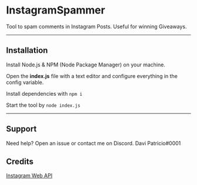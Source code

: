 # InstagramSpammer
Tool to spam comments in Instagram Posts. Useful for winning Giveaways.

---

## Installation

Install Node.js & NPM (Node Package Manager) on your machine.

Open the **index.js** file with a text editor and configure everything in the config variable.

Install dependencies with `npm i`

Start the tool by `node index.js`

---

## Support

Need help? Open an issue or contact me on Discord. Davi Patricio#0001

## Credits

[Instagram Web API](https://npmjs.com/package/instagram-web-api)
